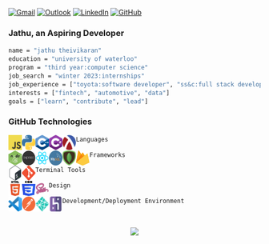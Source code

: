 <!-- contact shields -->
[gmail-shield]: https://img.shields.io/badge/Gmail-D14836?style=for-the-badge&logo=gmail&logoColor=white
[gmail-url]: mailto:theivikaran.jathurshan@gmail.com
[outlook-shield]: https://img.shields.io/badge/Microsoft_Outlook-0078D4?style=for-the-badge&logo=microsoft-outlook&logoColor=white
[outlook-url]: mailto:jtheiv@outlook.com
[linkedin-shield]: https://img.shields.io/badge/LinkedIn-0077B5?style=for-the-badge&logo=linkedin&logoColor=white
[linkedin-url]: https://linkedin.com/in/jathurshan-t
[github-shield]: https://img.shields.io/badge/GitHub-8631A9?style=for-the-badge&logo=github&logoColor=white
[github-url]: https://github.com/jath-git?tab=repositories

<!-- contact info -->
[![Gmail][gmail-shield]][gmail-url]
[![Outlook][outlook-shield]][outlook-url]
[![LinkedIn][linkedin-shield]][linkedin-url]
[![GitHub][github-shield]][github-url]

### Jathu, an Aspiring Developer
```sh
name = "jathu theivikaran"
education = "university of waterloo"
program = "third year:computer science"
job_search = "winter 2023:internships"
job_experience = ["toyota:software developer", "ss&c:full stack developer"]
interests = ["fintech", "automotive", "data"]
goals = ["learn", "contribute", "lead"]
```

### GitHub Technologies
<img align="left" alt="JavaScript" width="27px" height="30px" src="./assets/javascript.png" />
<img align="left" alt="Python" width="27px" height="30px" src="./assets/python.png" />
<img align="left" alt="C-sharp" width="27px" height="30px" src="./assets/c++.png" />
<img align="left" alt="C-sharp" width="27px" height="30px" src="./assets/c-sharp.png" />
<img align="left" alt="C-sharp" width="27px" height="30px" src="./assets/racket.png" />

```sh
Languages

```
<img align="left" alt="Node.js" width="27px" height="30px" src="./assets/node.png" />
<img align="left" alt="Express" width="27px" height="30px" src="./assets/express.png" />
<img align="left" alt="React" width="27px" height="30px" src="./assets/react.png" />
<img align="left" alt="MySQL" width="27px" height="30px" src="./assets/mysql.png" />
<img align="left" alt="MongoDB" width="27px" height="30px" src="./assets/mongodb.png" />
<img align="left" alt="Firebase" width="27px" height="30px" src="./assets/firebase.png" />

```sh
Frameworks
```

<img align="left" alt="Bash" width="27px" height="30px" src="./assets/bash.png" />
<img align="left" alt="Git" width="27px" height="30px" src="./assets/git.png" />

```sh
Terminal Tools
```

<img align="left" alt="HTML5" width="27px" height="30px" src="./assets/html.png" />
<img align="left" alt="CSS3" width="27px" height="30px" src="./assets/css.png" />
<img align="left" alt="Sass" width="27px" height="30px" src="./assets/sass.png" />

```sh
Design
```

<img align="left" alt="Visual Studio Code" width="27px" height="30px" src="./assets/vscode.png" />
<img align="left" alt="Postman" width="27px" height="30px" src="./assets/postman.png" />
<img align="left" alt="Netlify" width="27px" height="30px" src="./assets/netlify.png" />
<img align="left" alt="Heroku" width="27px" height="30px" src="./assets/heroku.png" />

```sh
Development/Deployment Environment
```

<br/>

<div align="center">

  ![](https://github-readme-stats.vercel.app/api?username=jath-git)
  
</div>